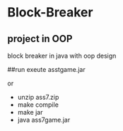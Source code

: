 # Block-Breaker

## project in OOP
block breaker in java with oop design

##run
exeute asstgame.jar

or
- unzip ass7.zip
- make compile
- make jar
- java ass7game.jar
